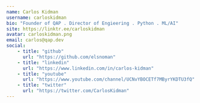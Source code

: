 ```yaml
---
name: Carlos Kidman
username: carloskidman
bio: "Founder of QAP . Director of Engieering . Python . ML/AI"
site: https://linktr.ee/carloskidman
avatar: carloskidman.png
email: carlos@qap.dev
social:
    - title: "github"
      url: "https://github.com/elsnoman"
    - title: "linkedin"
      url: "https://www.linkedin.com/in/carlos-kidman"
    - title: "youtube"
      url: "https://www.youtube.com/channel/UCNvYBOCETf7MByrYKDTU3fQ"
    - title: "twitter"
      url: "https://twitter.com/CarlosKidman"
---
```

